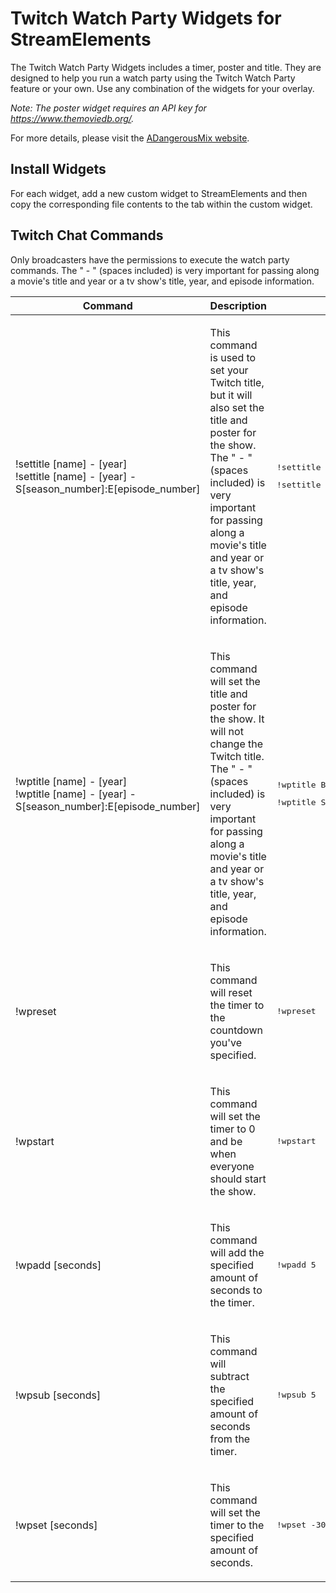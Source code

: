 # Twitch Watch Party Widgets for StreamElements

The Twitch Watch Party Widgets includes a timer, poster and title. They are designed to help you run a watch party using the Twitch Watch Party feature or your own. Use any combination of the widgets for your overlay.

_Note: The poster widget requires an API key for <a href="https://www.themoviedb.org/">https://www.themoviedb.org/</a>._

For more details, please visit the [ADangerousMix website](https://adangerousmix.com/wp).

## Install Widgets

For each widget, add a new custom widget to StreamElements and then copy the corresponding file contents to the tab within the custom widget.

## Twitch Chat Commands

<p>Only broadcasters have the permissions to execute the watch party commands. The " - " (spaces included) is very important for passing along a movie's title and year or a tv show's title, year, and episode information.</p>
<table class="table-auto">
    <thead>
        <tr>
            <th>Command</th>
            <th>Description</th>
            <th>Example</th>
        </tr>
    </thead>
    <tbody>
        <tr>
            <td>!settitle [name] - [year]<br>!settitle [name] - [year] - S[season_number]:E[episode_number]</td>
            <td>
                <p>This command is used to set your Twitch title, but it will also set the title and poster for the show. The " - " (spaces included) is very important for passing along a movie's title and year or a tv show's title, year, and episode information.</p>
            </td>
            <td>
                <pre>!settitle Batman - 1989</pre>
                <pre>!settitle Scrubs - 2005 - S1:E1</pre>
            </td>
        </tr>
        <tr>
            <td>!wptitle [name] - [year]<br>!wptitle [name] - [year] - S[season_number]:E[episode_number]</td>
            <td>
                <p>This command will set the title and poster for the show. It will not change the Twitch title. The " - " (spaces included) is very important for passing along a movie's title and year or a tv show's title, year, and episode information.</p>
            </td>
            <td>
                <pre>!wptitle Batman - 1989</pre>
                <pre>!wptitle Scrubs - 2005 - S1:E1</pre>
            </td>
        </tr>
        <tr>
            <td>!wpreset</td>
            <td>
                <p>This command will reset the timer to the countdown you've specified.</p>
            </td>
            <td>
                <pre>!wpreset</pre>
            </td>
        </tr>
        <tr>
            <td>!wpstart</td>
            <td>
                <p>This command will set the timer to 0 and be when everyone should start the show.</p>
            </td>
            <td>
                <pre>!wpstart</pre>
            </td>
        </tr>
        <tr>
            <td>!wpadd [seconds]</td>
            <td>
                <p>This command will add the specified amount of seconds to the timer.</p>
            </td>
            <td>
                <pre>!wpadd 5</pre>
            </td>
        </tr>
        <tr>
            <td>!wpsub [seconds]</td>
            <td>
                <p>This command will subtract the specified amount of seconds from the timer.</p>
            </td>
            <td>
                <pre>!wpsub 5</pre>
            </td>
        </tr>
        <tr>
            <td>!wpset [seconds]</td>
            <td>
                <p>This command will set the timer to the specified amount of seconds.</p>
            </td>
            <td>
                <pre>!wpset -300</pre>
            </td>
        </tr>
    </tbody>
</table>